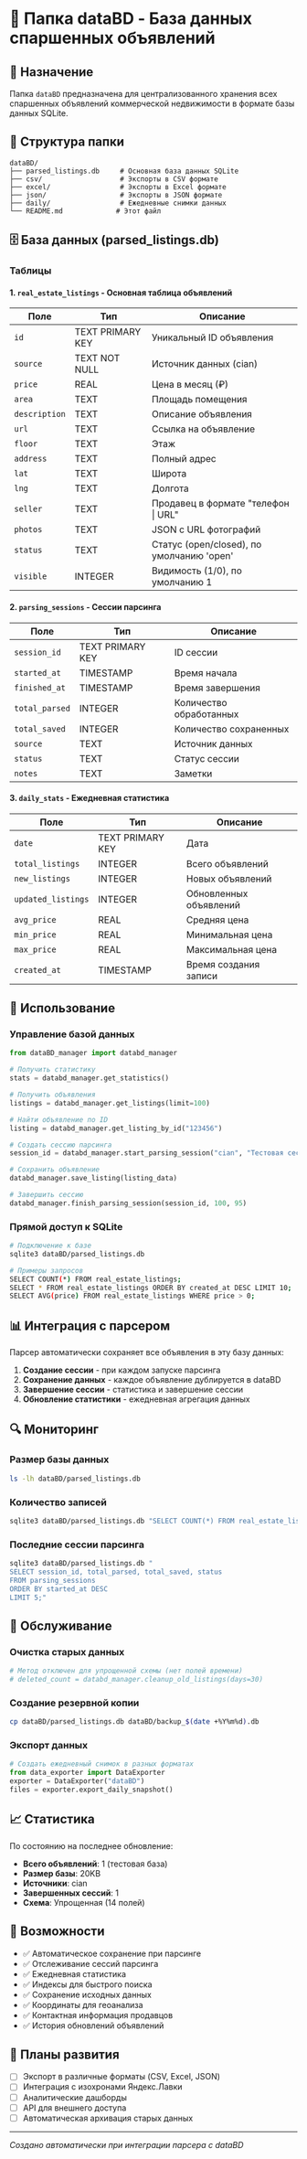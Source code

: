 # 📂 Папка dataBD - База данных спаршенных объявлений

## 🎯 Назначение

Папка `dataBD` предназначена для централизованного хранения всех спаршенных объявлений коммерческой недвижимости в формате базы данных SQLite.

## 📁 Структура папки

```
dataBD/
├── parsed_listings.db     # Основная база данных SQLite
├── csv/                   # Экспорты в CSV формате
├── excel/                 # Экспорты в Excel формате
├── json/                  # Экспорты в JSON формате
├── daily/                 # Ежедневные снимки данных
└── README.md             # Этот файл
```

## 🗄️ База данных (parsed_listings.db)

### Таблицы

#### 1. `real_estate_listings` - Основная таблица объявлений

| Поле | Тип | Описание |
|------|-----|----------|
| `id` | TEXT PRIMARY KEY | Уникальный ID объявления |
| `source` | TEXT NOT NULL | Источник данных (cian) |
| `price` | REAL | Цена в месяц (₽) |
| `area` | TEXT | Площадь помещения |
| `description` | TEXT | Описание объявления |
| `url` | TEXT | Ссылка на объявление |
| `floor` | TEXT | Этаж |
| `address` | TEXT | Полный адрес |
| `lat` | TEXT | Широта |
| `lng` | TEXT | Долгота |
| `seller` | TEXT | Продавец в формате "телефон \| URL" |
| `photos` | TEXT | JSON с URL фотографий |
| `status` | TEXT | Статус (open/closed), по умолчанию 'open' |
| `visible` | INTEGER | Видимость (1/0), по умолчанию 1 |

#### 2. `parsing_sessions` - Сессии парсинга

| Поле | Тип | Описание |
|------|-----|----------|
| `session_id` | TEXT PRIMARY KEY | ID сессии |
| `started_at` | TIMESTAMP | Время начала |
| `finished_at` | TIMESTAMP | Время завершения |
| `total_parsed` | INTEGER | Количество обработанных |
| `total_saved` | INTEGER | Количество сохраненных |
| `source` | TEXT | Источник данных |
| `status` | TEXT | Статус сессии |
| `notes` | TEXT | Заметки |

#### 3. `daily_stats` - Ежедневная статистика

| Поле | Тип | Описание |
|------|-----|----------|
| `date` | TEXT PRIMARY KEY | Дата |
| `total_listings` | INTEGER | Всего объявлений |
| `new_listings` | INTEGER | Новых объявлений |
| `updated_listings` | INTEGER | Обновленных объявлений |
| `avg_price` | REAL | Средняя цена |
| `min_price` | REAL | Минимальная цена |
| `max_price` | REAL | Максимальная цена |
| `created_at` | TIMESTAMP | Время создания записи |

## 🔧 Использование

### Управление базой данных

```python
from dataBD_manager import databd_manager

# Получить статистику
stats = databd_manager.get_statistics()

# Получить объявления
listings = databd_manager.get_listings(limit=100)

# Найти объявление по ID
listing = databd_manager.get_listing_by_id("123456")

# Создать сессию парсинга
session_id = databd_manager.start_parsing_session("cian", "Тестовая сессия")

# Сохранить объявление  
databd_manager.save_listing(listing_data)

# Завершить сессию
databd_manager.finish_parsing_session(session_id, 100, 95)
```

### Прямой доступ к SQLite

```bash
# Подключение к базе
sqlite3 dataBD/parsed_listings.db

# Примеры запросов
SELECT COUNT(*) FROM real_estate_listings;
SELECT * FROM real_estate_listings ORDER BY created_at DESC LIMIT 10;
SELECT AVG(price) FROM real_estate_listings WHERE price > 0;
```

## 📊 Интеграция с парсером

Парсер автоматически сохраняет все объявления в эту базу данных:

1. **Создание сессии** - при каждом запуске парсинга
2. **Сохранение данных** - каждое объявление дублируется в dataBD
3. **Завершение сессии** - статистика и завершение сессии
4. **Обновление статистики** - ежедневная агрегация данных

## 🔍 Мониторинг

### Размер базы данных
```bash
ls -lh dataBD/parsed_listings.db
```

### Количество записей
```bash
sqlite3 dataBD/parsed_listings.db "SELECT COUNT(*) FROM real_estate_listings;"
```

### Последние сессии парсинга
```bash
sqlite3 dataBD/parsed_listings.db "
SELECT session_id, total_parsed, total_saved, status 
FROM parsing_sessions 
ORDER BY started_at DESC 
LIMIT 5;"
```

## 🧹 Обслуживание

### Очистка старых данных
```python
# Метод отключен для упрощенной схемы (нет полей времени)
# deleted_count = databd_manager.cleanup_old_listings(days=30)
```

### Создание резервной копии
```bash
cp dataBD/parsed_listings.db dataBD/backup_$(date +%Y%m%d).db
```

### Экспорт данных
```python
# Создать ежедневный снимок в разных форматах
from data_exporter import DataExporter
exporter = DataExporter("dataBD")
files = exporter.export_daily_snapshot()
```

## 📈 Статистика

По состоянию на последнее обновление:
- **Всего объявлений**: 1 (тестовая база)
- **Размер базы**: 20KB
- **Источники**: cian
- **Завершенных сессий**: 1
- **Схема**: Упрощенная (14 полей)

## 🚀 Возможности

- ✅ Автоматическое сохранение при парсинге
- ✅ Отслеживание сессий парсинга
- ✅ Ежедневная статистика
- ✅ Индексы для быстрого поиска
- ✅ Сохранение исходных данных
- ✅ Координаты для геоанализа
- ✅ Контактная информация продавцов
- ✅ История обновлений объявлений

## 🔮 Планы развития

- [ ] Экспорт в различные форматы (CSV, Excel, JSON)
- [ ] Интеграция с изохронами Яндекс.Лавки
- [ ] Аналитические дашборды
- [ ] API для внешнего доступа
- [ ] Автоматическая архивация старых данных

---
*Создано автоматически при интеграции парсера с dataBD* 